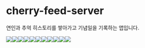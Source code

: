 # cherry-feed-server
연인과 추억 히스토리를 쌓아가고 기념일을 기록하는 앱입니다.

<img src="https://img.shields.io/badge/-Swagger-%23Clojure?style=for-the-badge&logo=swagger&logoColor=white"/><img src="https://img.shields.io/badge/springboot-%236DB33F.svg?style=for-the-badge&logo=springboot&logoColor=white"/><img src="https://img.shields.io/badge/spring-%236DB33F.svg?style=for-the-badge&logo=spring&logoColor=white"/><img src="https://img.shields.io/badge/springsecurity-%236DB33F.svg?style=for-the-badge&logo=springsecurity&logoColor=white"/><img src="https://img.shields.io/badge/apachetomcat-%236DB33F.svg?style=for-the-badge&logo=apachetomcat&logoColor=white"/><img src="https://img.shields.io/badge/JWT-black?style=for-the-badge&logo=JSON%20web%20tokens"/><img src="https://img.shields.io/badge/mysql-%2300f.svg?style=for-the-badge&logo=mysql&logoColor=white"/><img src="https://img.shields.io/badge/java-%23ED8B00.svg?style=for-the-badge&logo=java&logoColor=white"/><img src="https://img.shields.io/badge/docker-%230db7ed.svg?style=for-the-badge&logo=docker&logoColor=white"/><img src="https://img.shields.io/badge/Gradle-02303A.svg?style=for-the-badge&logo=Gradle&logoColor=white"/><img src="https://img.shields.io/badge/Notion-%23000000.svg?style=for-the-badge&logo=notion&logoColor=white"/>



